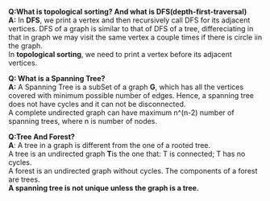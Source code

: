**Q:What is topological sorting? And what is DFS(depth-first-traversal)**  
**A:** In **DFS**, we print a vertex and then recursively call DFS for its adjacent vertices. DFS of a graph is similar to that 
of DFS of a tree,  differeciating in that in graph we may visit the same vertex a couple times if there is circle iin the graph.   
In **topological sorting**, we need to print a vertex before its adjacent vertices. 

**Q: What is a Spanning Tree?**  
**A:** A Spanning Tree is a subSet of a graph **G**, which has all the vertices covered with minimum possible number of edges. Hence, a spanning tree does not have cycles and it can not be disconnected.  
A complete undirected graph can have maximum n^(n-2) number of spanning trees, where n is number of nodes. 

**Q:Tree And Forest?**  
**A**: A tree in a graph is different from the one of a rooted tree.  
A tree is an undirected graph **T**is the one that: T is connected; T has no cycles.  
A forest is an undirected graph without cycles. The components of a forest are trees.     
**A spanning tree is not unique unless the graph is a tree.**


